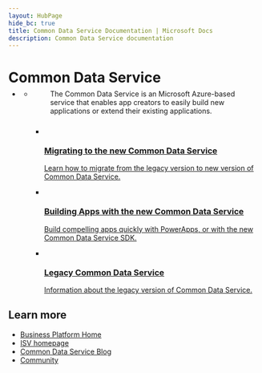 ```yaml
--- 
layout: HubPage
hide_bc: true
title: Common Data Service Documentation | Microsoft Docs
description: Common Data Service documentation
---
```

<div id="main" class="v2">
    <div class="container">
        <h1>Common Data Service</h1>
        <ul class="pivots">
            <li>
                <a href="#home"></a>
                <ul id="home">
                    <li>
                        <a href="#home-all"></a>
                        <ul id="home-all" class="cardsC">
                            <p style="margin: -12px 0px 24px 12px">The Common Data Service is an Microsoft Azure-based service that enables app creators to easily build new applications or extend their existing applications.</p>
                            <li>
                                <a href="/migrate/migrate-new-cds">
                                    <div class="cardSize">
                                        <div class="cardPadding">
                                            <div class="card">
                                                <div class="cardImageOuter">
                                                    <div class="cardImage bgdAccent1"> 
                                                        <img src="media/hubs/common-data-service-isv.svg" alt="" />
                                                    </div>
                                                </div>
                                                <div class="cardText">
                                                    <h3>Migrating to the new Common Data Service</h3>
                                                    <p>Learn how to migrate from the legacy version to new version of Common Data Service.</p>
                                                </div>
                                            </div>
                                        </div>
                                    </div>
                                </a>
                            </li>
                            <li>
                                <a href="https://go.microsoft.com/fwlink/?linkid=848014">
                                    <div class="cardSize">
                                        <div class="cardPadding">
                                            <div class="card">
                                                <div class="cardImageOuter">
                                                    <div class="cardImage bgdAccent1"> 
                                                        <img src="media/hubs/common-data-service-building.svg" alt="" />
                                                    </div>
                                                </div>
                                                <div class="cardText">
                                                    <h3>Building Apps with the new Common Data Service</h3>
                                                    <p>Build compelling apps quickly with PowerApps, or with the new Common Data Service SDK.</p>
                                                </div>
                                            </div>
                                        </div>
                                    </div>
                                </a>
                            </li>
                            <li>
                                <a href="/entity-reference/introduction">
                                    <div class="cardSize">
                                        <div class="cardPadding">
                                            <div class="card">
                                                <div class="cardImageOuter">
                                                    <div class="cardImage bgdAccent1"> 
                                                        <img src="media/hubs/common-data-service-getting-data.svg" alt="" />
                                                    </div>
                                                </div>
                                                <div class="cardText">
                                                    <h3>Legacy Common Data Service</h3>
                                                    <p>Information about the legacy version of Common Data Service.</p>
                                                </div>
                                            </div>
                                        </div>
                                    </div>
                                </a>
                            </li>
                            <!--<li>
                                <a href="https://go.microsoft.com/fwlink/?linkid=848016">
                                    <div class="cardSize">
                                        <div class="cardPadding">
                                            <div class="card">
                                                <div class="cardImageOuter">
                                                    <div class="cardImage bgdAccent1"> 
                                                        <img src="/media/hubs/commondataservice/common-data-service-learn-about.svg" alt="" />
                                                    </div>
                                                </div>
                                                <div class="cardText">
                                                    <h3>Learn about the common data model</h3>
                                                    <p>Learn about the extensible data model that is at the core of the Common Data Service.</p>
                                                </div>
                                            </div>
                                        </div>
                                    </div>
                                </a>
                            </li>
                            <li>
                                <a href="https://go.microsoft.com/fwlink/?linkid=848018">
                                    <div class="cardSize">
                                        <div class="cardPadding">
                                            <div class="card">
                                                <div class="cardImageOuter">
                                                    <div class="cardImage bgdAccent1"> 
                                                        <img src="/media/hubs/commondataservice/common-data-service-isv.svg" alt="" />
                                                    </div>
                                                </div>
                                                <div class="cardText">
                                                    <h3>Get started now!</h3>
                                                    <p>Engage as an ISV and get started building apps with the Common Data Service now!</p>
                                                </div>
                                            </div>
                                        </div>
                                    </div>
                                </a>
                            </li>
                            <li>
                                <a href="https://go.microsoft.com/fwlink/?linkid=848942">
                                    <div class="cardSize">
                                        <div class="cardPadding">
                                            <div class="card">
                                                <div class="cardImageOuter">
                                                    <div class="cardImage bgdAccent1"> 
                                                        <img src="/media/hubs/commondataservice/common-data-service-explore-services.svg" alt="" />
                                                    </div>
                                                </div>
                                                <div class="cardText">
                                                    <h3>Explore Resources</h3>
                                                    <p>Get started with the Common Data Service through our Guided Learning courses.</p>
                                                </div>
                                            </div>
                                        </div>
                                    </div>
                                </a>
                            </li>-->
                        </ul>
                    </li>
                </ul>
            </li>
        </ul>
    </div>
    <div class="container centered pageFooter">
        <h2>Learn more</h2>
        <ul class="links">
           <li>
                <a href="https://go.microsoft.com/fwlink/?linkid=848017">
                    Business Platform Home
                </a>
            </li>
            <li>
                <a href="https://go.microsoft.com/fwlink/?linkid=848018">
                    ISV homepage
                </a>
            </li>
            <li>
                <a href="https://go.microsoft.com/fwlink/?linkid=848019">
                    Common Data Service Blog
                </a>
            </li>
            <li>
                <a href="https://go.microsoft.com/fwlink/?linkid=848020">
                    Community
                </a>
            </li>
        </ul>
    </div>
</div>
